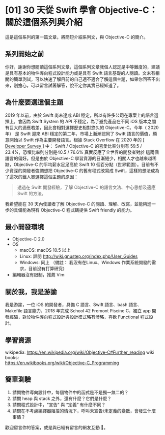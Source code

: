 #  [01] 30 天從 Swift 學會 Objective-C： 關於這個系列與介紹

這是這個系列的第一篇文章，將簡短介紹系列文，與 Objective-C 的簡介。

## 系列開始之前

你好，謝謝你想閱讀這個系列文章，這個系列文章我個人認定是中等難度的，建議是具有基本的物件導向程式設計能力或是具有 Swift 語言基礎的人閱讀。文末有相關的簡單測試，可以快速了解目前的自己適不適合了解這個主題，如果你回答不出來，別擔心，可以留言試著解答，說不定你其實已經知道了。

## 為什麼要選這個主題

2019 年以前，由於 Swift 尚未達成 ABI 穩定，所以有許多公司在專案上的語言選擇上，會因為 Swift System 的 API 不穩定，為了避免產品在不同 iOS 版本之間有巨大的適應若差，因此會相對選擇歷史相對悠久的 Objective-C。今年（ 2020 年） 是 Swift 迎來 ABI 穩定的第二年，市場上漸漸認同了 Swift 語言的價值，願意開始以 Swift 作為主要開發語言。根據 Stack Overflow  在 2020 年的 [[ Developer Survey ]](https://insights.stackoverflow.com/survey/2020#technology-most-loved-dreaded-and-wanted-languages-loved) 中：  Swift / Objective-C 的喜愛比率分別有 59.5 / 23.4%，恐懼比率則分別是40.5 / 76.6% 真實反應了全世界的開發者對於 這兩個語言的偏好。但是由於 Objective-C 學習資源的日漸短少，相關人才也越來越稀缺，Objective-C 的平均薪水足足高於 Swift 10 個百分點（世界範圍）。目前有不少資深的開發者強調想把 Objective-C 的舊有程式改寫成 Swift，這樣的想法成為了這次的鐵人賽選擇這個主題的原因：

 > 透過在 Swift 開發經驗，了解 Objective-C 的語言文法、中心思想及適應 Swift 的方法。

我希望能在 30 天內使讀者了解 Objective-C 的閱讀、理解、改寫，並能夠進一步的具備能為現有 Objective-C 程式碼提供 Swift friendly 的能力。


## 最小開發環境

* Objective-C 2.0
* OS 
    * macOS: macOS 10.5 以上 
    * Linux: 詳閱 http://wiki.gnustep.org/index.php/User_Guides
    * Windows: 同上 （備註： 我沒有在Linux、Windows 作業系統開發的需求，目前沒有打算研究）
* 編輯器沒有限制，推薦 Vim

## 關於我，我是游諭

我是游諭，一位 iOS 的開發者，具備 C 語言、Swift 語言、bash 語言、 Makefile 語言能力，2018 年完成 School 42 Fremont Piscine C，獨立 app 開發經驗，對於物件導向程式設計與設計模式略有涉略，喜歡 Functional 程式設計。


## 學習資源
wikipedia:
    https://en.wikipedia.org/wiki/Objective-C#Further_reading
wiki books:  
    https://en.wikibooks.org/wiki/Objective-C_Programming


## 簡單測驗

1. 請問物件導向設計中，每個物件中的函式是不是獨一無二的？
1. 請問 heap 與 stack 之外，還有什麼？它們是什麼？
1. 請問程式設計中，"宣告" 與 “定義” 有什麼不同？
1. 請問在不考慮編譯器阻擋的情況下，呼叫未宣告/未定義的變數，會發生什麼事情？

歡迎留言你的答案，或是與已經有留言的網友互動 🤗。

